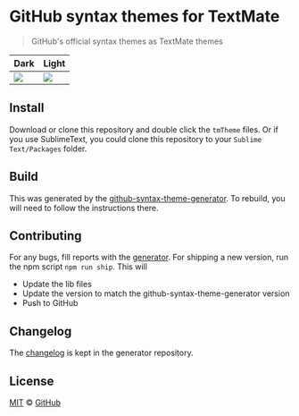 # GitHub syntax themes for TextMate

> GitHub's official syntax themes as TextMate themes

| Dark | Light |
| --- | --- |
| ![](https://cloud.githubusercontent.com/assets/54012/16180915/4ee1e16a-3660-11e6-8ee2-53d801b07f47.png) | ![](https://cloud.githubusercontent.com/assets/54012/16180916/525ee3b0-3660-11e6-9b48-4c1a9b32f029.png) |


## Install

Download or clone this repository and double click the `tmTheme` files. Or if you use SublimeText, you could clone this repository to your `Sublime Text/Packages` folder.

## Build

This was generated by the [github-syntax-theme-generator](https://github.com/primer/github-syntax-theme-generator). To rebuild, you will need to follow the instructions there.

## Contributing

For any bugs, fill reports with the [generator](https://github.com/primer/github-syntax-theme-generator/issues). For shipping a new version, run the npm script `npm run ship`. This will

- Update the lib files
- Update the version to match the github-syntax-theme-generator version
- Push to GitHub

## Changelog

The [changelog](https://github.com/primer/github-syntax-theme-generator/blob/master/CHANGELOG.md) is kept in the generator repository.

## License

[MIT](./LICENSE) &copy; [GitHub](https://github.com/)

[docs]: http://primercss.io/
[npm]: https://www.npmjs.com/
[install-npm]: https://docs.npmjs.com/getting-started/installing-node
[sass]: http://sass-lang.com/
